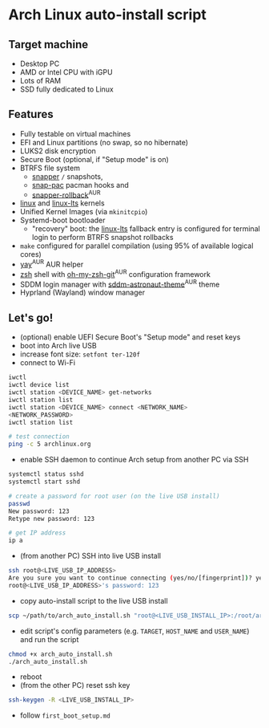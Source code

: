 # Arch Linux auto-install script

## Target machine

- Desktop PC
- AMD or Intel CPU with iGPU
- Lots of RAM
- SSD fully dedicated to Linux

## Features

- Fully testable on virtual machines
- EFI and Linux partitions (no swap, so no hibernate)
- LUKS2 disk encryption
- Secure Boot (optional, if "Setup mode" is on)
- BTRFS file system
  - [snapper](https://archlinux.org/packages/extra/x86_64/snapper) `/` snapshots,
  - [snap-pac](https://archlinux.org/packages/extra/any/snap-pac) pacman hooks and
  - [snapper-rollback](https://aur.archlinux.org/packages/snapper-rollback)<sup>AUR</sup>
- [linux](https://archlinux.org/packages/core/x86_64/linux) and [linux-lts](https://archlinux.org/packages/core/x86_64/linux-lts) kernels
- Unified Kernel Images (via `mkinitcpio`)
- Systemd-boot bootloader
  - "recovery" boot: the [linux-lts](https://archlinux.org/packages/core/x86_64/linux-lts) fallback entry is configured for terminal login to perform BTRFS snapshot rollbacks
- `make` configured for parallel compilation (using 95% of available logical cores)
- [yay](https://aur.archlinux.org/packages/yay)<sup>AUR</sup> AUR helper
- [zsh](https://archlinux.org/packages/extra/x86_64/zsh) shell with [oh-my-zsh-git](https://aur.archlinux.org/packages/oh-my-zsh-git)<sup>AUR</sup> configuration framework
- SDDM login manager with [sddm-astronaut-theme](https://aur.archlinux.org/packages/sddm-astronaut-theme)<sup>AUR</sup> theme
- Hyprland (Wayland) window manager

## Let's go!

- (optional) enable UEFI Secure Boot's "Setup mode" and reset keys
- boot into Arch live USB
- increase font size: `setfont ter-120f`
- connect to Wi-Fi

```bash
iwctl
iwctl device list
iwctl station <DEVICE_NAME> get-networks
iwctl station list
iwctl station <DEVICE_NAME> connect <NETWORK_NAME>
<NETWORK_PASSWORD>
iwctl station list

# test connection
ping -c 5 archlinux.org
```

- enable SSH daemon to continue Arch setup from another PC via SSH

```bash
systemctl status sshd
systemctl start sshd

# create a password for root user (on the live USB install)
passwd
New password: 123
Retype new password: 123

# get IP address
ip a
```

- (from another PC) SSH into live USB install

```bash
ssh root@<LIVE_USB_IP_ADDRESS>
Are you sure you want to continue connecting (yes/no/[fingerprint])? yes
root@<LIVE_USB_IP_ADDRESS>'s password: 123
```

- copy auto-install script to the live USB install

```bash
scp ~/path/to/arch_auto_install.sh "root@<LIVE_USB_INSTALL_IP>:/root/arch_auto_install.sh"
```

- edit script's config parameters (e.g. `TARGET`, `HOST_NAME` and `USER_NAME`) and run the script

```bash
chmod +x arch_auto_install.sh
./arch_auto_install.sh
```

- reboot
- (from the other PC) reset ssh key

```bash
ssh-keygen -R <LIVE_USB_INSTALL_IP>
```

- follow `first_boot_setup.md`
